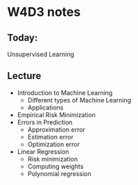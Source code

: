 # W4D3 notes
## Today:
Unsupervised Learning

## Lecture
- Introduction to Machine Learning
    - Different types of Machine Learning
    - Applications
- Empirical Risk Minimization
- Errors in Prediction
    - Approximation error
    - Estimation error
    - Optimization error
- Linear Regression
    - Risk minimization
    - Computing weights
    - Polynomial regression